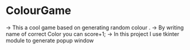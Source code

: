 # ColourGame
-> This a cool game based on generating random colour .
-> By writing name of correct Color you can score+1;
-> In this project I use tkinter module to generate popup window

